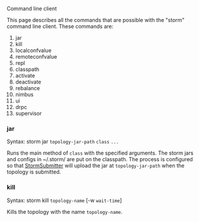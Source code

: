Command line client

This page describes all the commands that are possible with the "storm" command line client. These commands are:

1. jar
1. kill
1. localconfvalue
1. remoteconfvalue
1. repl
1. classpath
1. activate
1. deactivate
1. rebalance
1. nimbus
1. ui
1. drpc
1. supervisor

### jar

Syntax: storm jar `topology-jar-path` `class` `...`

Runs the main method of `class` with the specified arguments. The storm jars and configs in ~/.storm/ are put on the classpath. The process is configured so that [StormSubmitter](http://nathanmarz.github.com/storm/doc/backtype/storm/StormSubmitter.html) will upload the jar at `topology-jar-path` when the topology is submitted.

### kill

Syntax: storm kill `topology-name` [-w `wait-time`]

Kills the topology with the name `topology-name`. 